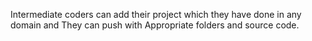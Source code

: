 Intermediate coders can add their project which they have done in any domain and They can push with Appropriate folders and source code.
